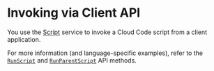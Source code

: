# Invoking via Client API

You use the [Script](/api/capi/script) service to invoke a Cloud Code script from a client application.

For more information (and language-specific examples), refer to the [<code>RunScript</code>](/api/capi/script/runscript) and [<code>RunParentScript</code>](/api/capi/script/runparentscript) API methods.